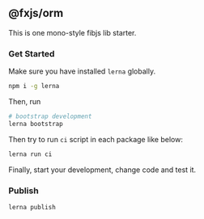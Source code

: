 ## @fxjs/orm

This is one mono-style fibjs lib starter.

### Get Started

Make sure you have installed `lerna` globally.

```bash
npm i -g lerna
```

Then, run

```bash
# bootstrap development
lerna bootstrap
```

Then try to run `ci` script in each package like below:


```bash
lerna run ci
```

Finally, start your development, change code and test it.

### Publish

```bash
lerna publish
```